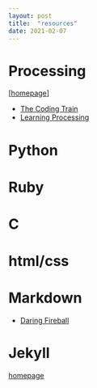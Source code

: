 ```yaml
---
layout: post
title:  "resources"
date: 2021-02-07
---
```


# Processing  
[[homepage](https://processing.org/)]

* [The Coding Train](https://www.youtube.com/user/shiffman)
* [Learning Processing](http://learningprocessing.com/)

# Python

# Ruby

# C

# html/css

# Markdown
* [Daring Fireball](https://daringfireball.net/projects/markdown/)

# Jekyll
  [homepage](https://jekyllrb.com/)
